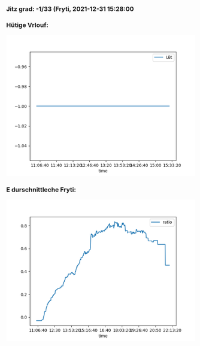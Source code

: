 ### Jitz grad: -1/33 (Fryti, 2021-12-31 15:28:00

### Hütige Vrlouf:
![Graph](Today.png)

### E durschnittleche Fryti:
![Graph](Fryti.png)